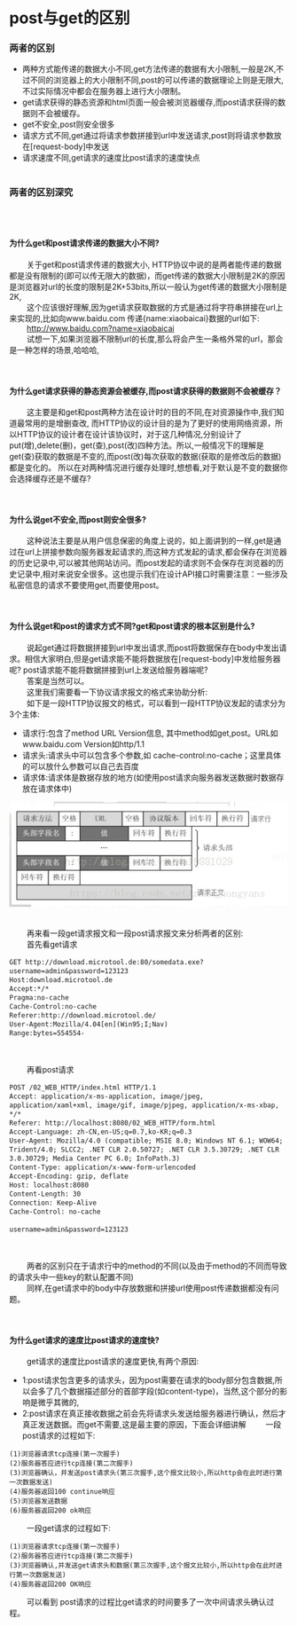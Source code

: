 # post与get的区别
### 两者的区别
* 两种方式能传递的数据大小不同,get方法传递的数据有大小限制,一般是2K,不过不同的浏览器上的大小限制不同,post的可以传递的数据理论上则是无限大,不过实际情况中都会在服务器上进行大小限制。
* get请求获得的静态资源和html页面一般会被浏览器缓存,而post请求获得的数据则不会被缓存。
* get不安全,post则安全很多
* 请求方式不同,get通过将请求参数拼接到url中发送请求,post则将请求参数放在[request-body]中发送
* 请求速度不同,get请求的速度比post请求的速度快点
&nbsp;&nbsp;&nbsp;&nbsp;&nbsp;&nbsp;&nbsp;&nbsp;<br><br>
### 两者的区别深究
&nbsp;&nbsp;&nbsp;&nbsp;&nbsp;&nbsp;&nbsp;&nbsp;<br><br>
#### 为什么get和post请求传递的数据大小不同?
&nbsp;&nbsp;&nbsp;&nbsp;&nbsp;&nbsp;&nbsp;&nbsp;关于get和post请求传递的数据大小, HTTP协议中说的是两者能传递的数据都是没有限制的(即可以传无限大的数据)，而get传递的数据大小限制是2K的原因是浏览器对url的长度的限制是2K+53bits,所以一般认为get传递的数据大小限制是2K,<br>
&nbsp;&nbsp;&nbsp;&nbsp;&nbsp;&nbsp;&nbsp;&nbsp;这个应该很好理解,因为get请求获取数据的方式是通过将字符串拼接在url上来实现的,比如向www.baidu.com 传递{name:xiaobaicai}数据的url如下:<br>
&nbsp;&nbsp;&nbsp;&nbsp;&nbsp;&nbsp;&nbsp;&nbsp;http://www.baidu.com?name=xiaobaicai<br>
&nbsp;&nbsp;&nbsp;&nbsp;&nbsp;&nbsp;&nbsp;&nbsp;试想一下,如果浏览器不限制url的长度,那么将会产生一条格外常的url，那会是一种怎样的场景,哈哈哈,<br>
&nbsp;&nbsp;&nbsp;&nbsp;&nbsp;&nbsp;&nbsp;&nbsp;<br><br>
#### 为什么get请求获得的静态资源会被缓存,而post请求获得的数据则不会被缓存？
&nbsp;&nbsp;&nbsp;&nbsp;&nbsp;&nbsp;&nbsp;&nbsp;这主要是和get和post两种方法在设计时的目的不同,在对资源操作中,我们知道最常用的是增删查改, 而HTTP协议的设计目的是为了更好的使用网络资源，所以HTTP协议的设计者在设计该协议时，对于这几种情况,分别设计了put(增),delete(删)，get(查),post(改)四种方法。所以,一般情况下的理解是 get(查)获取的数据是不变的,而post(改)每次获取的数据(获取的是修改后的数据)都是变化的。 所以在对两种情况进行缓存处理时,想想看,对于默认是不变的数据你会选择缓存还是不缓存?<br>
&nbsp;&nbsp;&nbsp;&nbsp;&nbsp;&nbsp;&nbsp;&nbsp;<br><br>
#### 为什么说get不安全,而post则安全很多?
&nbsp;&nbsp;&nbsp;&nbsp;&nbsp;&nbsp;&nbsp;&nbsp;这种说法主要是从用户信息保密的角度上说的，如上面讲到的一样,get是通过在url上拼接参数向服务器发起请求的,而这种方式发起的请求,都会保存在浏览器的历史记录中,可以被其他网站访问。而post发起的请求则不会保存在浏览器的历史记录中,相对来说安全很多。这也提示我们在设计API接口时需要注意：一些涉及私密信息的请求不要使用get,而要使用post。<br>
&nbsp;&nbsp;&nbsp;&nbsp;&nbsp;&nbsp;&nbsp;&nbsp;<br><br>
#### 为什么说get和post的请求方式不同?get和post请求的根本区别是什么?
&nbsp;&nbsp;&nbsp;&nbsp;&nbsp;&nbsp;&nbsp;&nbsp;说起get通过将数据拼接到url中发出请求,而post将数据保存在body中发出请求。相信大家明白,但是get请求能不能将数据放在[request-body]中发给服务器呢? post请求能不能将数据拼接到url上发送给服务器端呢?<br>
&nbsp;&nbsp;&nbsp;&nbsp;&nbsp;&nbsp;&nbsp;&nbsp;答案是当然可以。<br>
&nbsp;&nbsp;&nbsp;&nbsp;&nbsp;&nbsp;&nbsp;&nbsp;这里我们需要看一下协议请求报文的格式来协助分析:<br>
&nbsp;&nbsp;&nbsp;&nbsp;&nbsp;&nbsp;&nbsp;&nbsp;如下是一段HTTP协议报文的格式，可以看到一段HTTP协议发起的请求分为3个主体:<br>
* 请求行:包含了method URL Version信息, 其中method如get,post。URL如www.baidu.com Version如http/1.1
* 请求头:请求头中可以包含多个参数,如 cache-control:no-cache；这里具体的可以放什么参数可以自己去百度
* 请求体:请求体是数据存放的地方(如使用post请求向服务器发送数据时数据存放在请求体中)

!["请求报文图片"](https://github.com/StrongDwarf/learning-notes/blob/master/public/img/1.png?raw=true "请求报文图片")
&nbsp;&nbsp;&nbsp;&nbsp;&nbsp;&nbsp;&nbsp;&nbsp;<br><br>
&nbsp;&nbsp;&nbsp;&nbsp;&nbsp;&nbsp;&nbsp;&nbsp;再来看一段get请求报文和一段post请求报文来分析两者的区别:<br>
&nbsp;&nbsp;&nbsp;&nbsp;&nbsp;&nbsp;&nbsp;&nbsp;首先看get请求<br>
```
GET http://download.microtool.de:80/somedata.exe?username=admin&password=123123
Host:download.microtool.de
Accept:*/*
Pragma:no-cache
Cache-Control:no-cache
Referer:http://download.microtool.de/
User-Agent:Mozilla/4.04[en](Win95;I;Nav)
Range:bytes=554554-
```
&nbsp;&nbsp;&nbsp;&nbsp;&nbsp;&nbsp;&nbsp;&nbsp;<br><br>
&nbsp;&nbsp;&nbsp;&nbsp;&nbsp;&nbsp;&nbsp;&nbsp;再看post请求<br>
```
POST /02_WEB_HTTP/index.html HTTP/1.1
Accept: application/x-ms-application, image/jpeg, application/xaml+xml, image/gif, image/pjpeg, application/x-ms-xbap, */*
Referer: http://localhost:8080/02_WEB_HTTP/form.html
Accept-Language: zh-CN,en-US;q=0.7,ko-KR;q=0.3
User-Agent: Mozilla/4.0 (compatible; MSIE 8.0; Windows NT 6.1; WOW64; Trident/4.0; SLCC2; .NET CLR 2.0.50727; .NET CLR 3.5.30729; .NET CLR 3.0.30729; Media Center PC 6.0; InfoPath.3)
Content-Type: application/x-www-form-urlencoded
Accept-Encoding: gzip, deflate
Host: localhost:8080
Content-Length: 30
Connection: Keep-Alive
Cache-Control: no-cache 
 
username=admin&password=123123
```
&nbsp;&nbsp;&nbsp;&nbsp;&nbsp;&nbsp;&nbsp;&nbsp;<br><br>
&nbsp;&nbsp;&nbsp;&nbsp;&nbsp;&nbsp;&nbsp;&nbsp;两者的区别只在于请求行中的method的不同(以及由于method的不同而导致的请求头中一些key的默认配置不同)<br>
&nbsp;&nbsp;&nbsp;&nbsp;&nbsp;&nbsp;&nbsp;&nbsp;同样,在get请求中的body中存放数据和拼接url使用post传递数据都没有问题。<br>
&nbsp;&nbsp;&nbsp;&nbsp;&nbsp;&nbsp;&nbsp;&nbsp;<br><br>
#### 为什么get请求的速度比post请求的速度快?
&nbsp;&nbsp;&nbsp;&nbsp;&nbsp;&nbsp;&nbsp;&nbsp;get请求的速度比post请求的速度更快,有两个原因:<br>
* 1:post请求包含更多的请求头，因为post需要在请求的body部分包含数据,所以会多了几个数据描述部分的首部字段(如content-type)，当然,这个部分的影响是微乎其微的,
* 2:post请求在真正接收数据之前会先将请求头发送给服务器进行确认，然后才真正发送数据。而get不需要,这是最主要的原因，下面会详细讲解
&nbsp;&nbsp;&nbsp;&nbsp;&nbsp;&nbsp;&nbsp;&nbsp;一段post请求的过程如下:<br>
```
(1)浏览器请求tcp连接(第一次握手)
(2)服务器答应进行tcp连接(第二次握手)
(3)浏览器确认，并发送post请求头(第三次握手,这个报文比较小,所以http会在此时进行第一次数据发送)
(4)服务器返回100 continue响应
(5)浏览器发送数据
(6)服务器返回200 ok响应
```
&nbsp;&nbsp;&nbsp;&nbsp;&nbsp;&nbsp;&nbsp;&nbsp;一段get请求的过程如下:<br>
```
(1)浏览器请求tcp连接(第一次握手)
(2)服务器答应进行tcp连接(第二次握手)
(3)浏览器确认,并发送get请求头和数据(第三次握手,这个报文比较小,所以http会在此时进行第一次数据发送)
(4)服务器返回200 OK响应
```
&nbsp;&nbsp;&nbsp;&nbsp;&nbsp;&nbsp;&nbsp;&nbsp;可以看到 post请求的过程比get请求的时间要多了一次中间请求头确认过程。<br>
